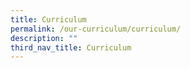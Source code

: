 ```yaml
---
title: Curriculum
permalink: /our-curriculum/curriculum/
description: ""
third_nav_title: Curriculum
---
```

